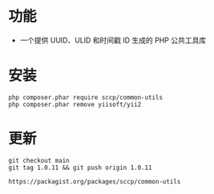 # 功能

* 一个提供 UUID、ULID 和时间戳 ID 生成的 PHP 公共工具库

# 安装

```shell
php composer.phar require sccp/common-utils
php composer.phar remove yiisoft/yii2
```

# 更新

```shell
git checkout main
git tag 1.0.11 && git push origin 1.0.11

https://packagist.org/packages/sccp/common-utils

```
